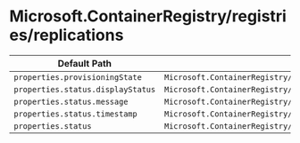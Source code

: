 # Microsoft.ContainerRegistry/registries/replications

| Default Path | Alias |
|---|---|
| `properties.provisioningState` | `Microsoft.ContainerRegistry/registries/replications/provisioningState` |
| `properties.status.displayStatus` | `Microsoft.ContainerRegistry/registries/replications/status.displayStatus` |
| `properties.status.message` | `Microsoft.ContainerRegistry/registries/replications/status.message` |
| `properties.status.timestamp` | `Microsoft.ContainerRegistry/registries/replications/status.timestamp` |
| `properties.status` | `Microsoft.ContainerRegistry/registries/replications/status` |

